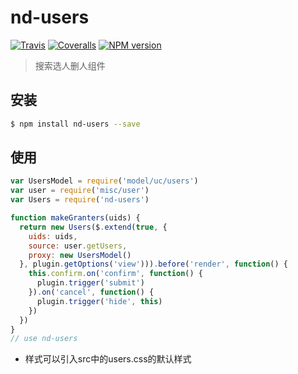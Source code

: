 # nd-users

[![Travis](https://img.shields.io/travis/ndfront/nd-users.svg?style=flat-square)](https://github.com/ndfront/nd-users)
[![Coveralls](https://img.shields.io/coveralls/ndfront/nd-users.svg?style=flat-square)](https://github.com/ndfront/nd-users)
[![NPM version](https://img.shields.io/npm/v/nd-users.svg?style=flat-square)](https://npmjs.org/package/nd-users)

> 搜索选人删人组件

## 安装

```bash
$ npm install nd-users --save
```

## 使用

```js
var UsersModel = require('model/uc/users')
var user = require('misc/user')
var Users = require('nd-users')

function makeGranters(uids) {
  return new Users($.extend(true, {
    uids: uids,
    source: user.getUsers,
    proxy: new UsersModel()
  }, plugin.getOptions('view'))).before('render', function() {
    this.confirm.on('confirm', function() {
      plugin.trigger('submit')
    }).on('cancel', function() {
      plugin.trigger('hide', this)
    })
  })
}
// use nd-users
```
- 样式可以引入src中的users.css的默认样式
